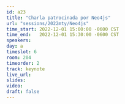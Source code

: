 ```yaml
---
id: a23
title: "Charla patrocinada por Neo4js"
url: "sessions/2022mty/Neo4js"
time_start: 2022-12-01 15:00:00 -0600 CST
time_end:   2022-12-01 15:30:00 -0600 CST
speakers:
day: a
timeslot: 6
room: 204
timeorder: 2
track: keynote
live_url: 
slides: 
video: 
draft: false
---
```


